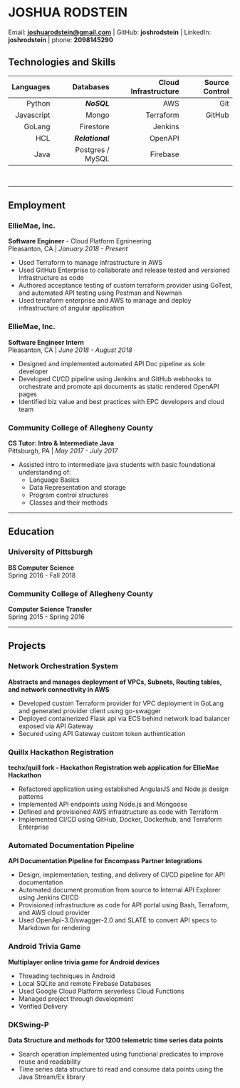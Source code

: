 # JOSHUA RODSTEIN
Email: **joshuarodstein@gmail.com** | GitHub: **joshrodstein** | LinkedIn: **joshrodstein** | phone: **2098145290**

## Technologies and Skills

| **Languages**  | **Databases**   | Cloud Infrastructure | Source Control |
|---------------:|----------------:|---------------------:|---------------:|
| Python         | ***NoSQL***     |  AWS                 | Git            |
| Javascript     | Mongo           | Terraform            | GitHub         |
| GoLang         | Firestore       | Jenkins              |
| HCL            | ***Relational***| OpenAPI              |
| Java           | Postgres / MySQL| Firebase             |

<br/>

---
## Employment

### EllieMae, Inc. <br/>
**Software Engineer**  - Cloud Platform Egnineering <br/>
Pleasanton, CA | *January 2018 - Present*
- Used Terraform to manage infrastructure in AWS
- Used GitHub Enterprise to collaborate and release tested and versioned Infrastructure as code
- Authored acceptance testing of custom terraform provider using GoTest, and
automated API testing using Postman and Newman
- Used terraform enterprise and AWS to manage and deploy infrastructure of angular application


### EllieMae, Inc. </br>
**Software Engineer Intern** <br/>
Pleasanton, CA | *June 2018 - August 2018*
- Designed and implemented automated API Doc pipeline as sole developer
- Developed CI/CD pipeline using Jenkins and GitHub webhooks to orchestrate and promote
api documents as static rendered OpenAPI pages
- Identified biz value and best practices with EPC developers and cloud team

### Community College of Allegheny County
**CS Tutor: Intro & Intermediate Java** <br/>
Pittsburgh, PA | *May 2017 - July 2017*
- Assisted intro to intermediate java students with basic foundational understanding of:
  - Language Basics
  - Data Representation and storage
  - Program control structures
  - Classes and their methods

---
## Education

### University of Pittsburgh
**BS Computer Science** <br/>
Spring 2016 - Fall 2018

### Community College of Allegheny County
**Computer Science Transfer** <br/>
Spring 2015 - Spring 2016

---
## Projects

### Network Orchestration System
**Abstracts and manages deployment of VPCs, Subnets, Routing tables, and network connectivity in AWS**
- Developed custom Terraform provider for VPC deployment in GoLang and generated provider client using go-swagger
- Deployed containerized Flask api via ECS behind network load balancer exposed via API Gateway
- Secured using API Gateway custom token authentication

### Quillx Hackathon Registration
**techx/quill fork - Hackathon Registration web application for EllieMae Hackathon**
- Refactored application using established AngularJS and Node.js design patterns
- Implemented API endpoints using Node.js and Mongoose
- Defined and provisioned AWS infrastructure as code with Terraform
- Implemented CI/CD using GitHub, Docker, Dockerhub, and Terraform Enterprise

### Automated Documentation Pipeline
**API Documentation Pipeline for Encompass Partner Integrations**
- Design, implementation, testing, and delivery of CI/CD pipeline for API documentation
- Automated document promotion from source to Internal API Explorer using Jenkins CI/CD
- Provisioned infrastructure as code for API portal using Bash, Terraform, and AWS cloud provider
- Used OpenApi-3.0/swagger-2.0 and SLATE to convert API specs to Markdown for rendering

### Android Trivia Game
**Multiplayer online trivia game for Android devices**
- Threading techniques in Android
- Local SQLite and remote Firebase Databases
- Used Google Cloud Platform serverless Cloud Functions
- Managed project through development
- Verified Delivery

### DKSwing-P
**Data Structure and methods for 1200 telemetric time series data points**
- Search operation implemented using functional predicates to improve reuse and readability
- Time series data structure to read and consume data points using the Java Stream/Ex library
